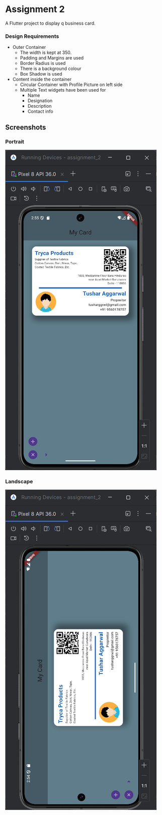 # Assignment 2

A Flutter project to display q business card.

### Design Requirements
- Outer Container
  - The width is kept at 350.
  - Padding and Margins are used
  - Border Radius is used
  - There is a background colour
  - Box Shadow is used
- Content inside the container
  - Circular Container with Profile Picture on left side
  - Multiple Text widgets have been used for
    - Name
    - Designation
    - Description
    - Contact info


## Screenshots

### Portrait
![Portrait](screenshots/portrait.png)

### Landscape
![Landscape](screenshots/landscape.png)
